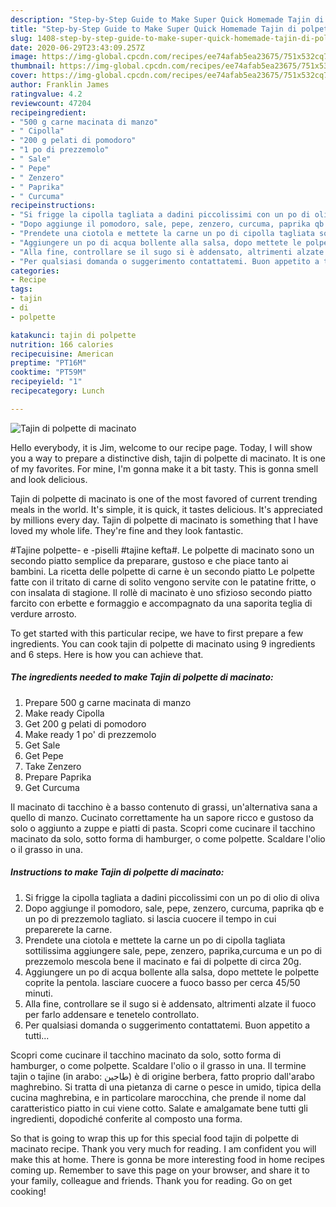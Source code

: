 ```yaml
---
description: "Step-by-Step Guide to Make Super Quick Homemade Tajin di polpette di macinato"
title: "Step-by-Step Guide to Make Super Quick Homemade Tajin di polpette di macinato"
slug: 1408-step-by-step-guide-to-make-super-quick-homemade-tajin-di-polpette-di-macinato
date: 2020-06-29T23:43:09.257Z
image: https://img-global.cpcdn.com/recipes/ee74afab5ea23675/751x532cq70/tajin-di-polpette-di-macinato-recipe-main-photo.jpg
thumbnail: https://img-global.cpcdn.com/recipes/ee74afab5ea23675/751x532cq70/tajin-di-polpette-di-macinato-recipe-main-photo.jpg
cover: https://img-global.cpcdn.com/recipes/ee74afab5ea23675/751x532cq70/tajin-di-polpette-di-macinato-recipe-main-photo.jpg
author: Franklin James
ratingvalue: 4.2
reviewcount: 47204
recipeingredient:
- "500 g carne macinata di manzo"
- " Cipolla"
- "200 g pelati di pomodoro"
- "1 po di prezzemolo"
- " Sale"
- " Pepe"
- " Zenzero"
- " Paprika"
- " Curcuma"
recipeinstructions:
- "Si frigge la cipolla tagliata a dadini piccolissimi con un po di olio di oliva"
- "Dopo aggiunge il pomodoro, sale, pepe, zenzero, curcuma, paprika qb e un po di prezzemolo tagliato. si lascia cuocere il tempo in cui preparerete la carne."
- "Prendete una ciotola e mettete la carne un po di cipolla tagliata sottilissima aggiungere sale, pepe, zenzero, paprika,curcuma e un po di prezzemolo mescola bene il macinato e fai di polpette di circa 20g."
- "Aggiungere un po di acqua bollente alla salsa, dopo mettete le polpette coprite la pentola. lasciare cuocere a fuoco basso per cerca 45/50 minuti."
- "Alla fine, controllare se il sugo si è addensato, altrimenti alzate il fuoco per farlo addensare e tenetelo controllato."
- "Per qualsiasi domanda o suggerimento contattatemi. Buon appetito a tutti..."
categories:
- Recipe
tags:
- tajin
- di
- polpette

katakunci: tajin di polpette 
nutrition: 166 calories
recipecuisine: American
preptime: "PT16M"
cooktime: "PT59M"
recipeyield: "1"
recipecategory: Lunch

---
```



![Tajin di polpette di macinato](https://img-global.cpcdn.com/recipes/ee74afab5ea23675/751x532cq70/tajin-di-polpette-di-macinato-recipe-main-photo.jpg)

Hello everybody, it is Jim, welcome to our recipe page. Today, I will show you a way to prepare a distinctive dish, tajin di polpette di macinato. It is one of my favorites. For mine, I'm gonna make it a bit tasty. This is gonna smell and look delicious.

Tajin di polpette di macinato is one of the most favored of current trending meals in the world. It's simple, it is quick, it tastes delicious. It's appreciated by millions every day. Tajin di polpette di macinato is something that I have loved my whole life. They're fine and they look fantastic.

#Tajine polpette- e -piselli #tajine kefta#. Le polpette di macinato sono un secondo piatto semplice da preparare, gustoso e che piace tanto ai bambini. La ricetta delle polpette di carne è un secondo piatto Le polpette fatte con il tritato di carne di solito vengono servite con le patatine fritte, o con insalata di stagione. Il rollè di macinato è uno sfizioso secondo piatto farcito con erbette e formaggio e accompagnato da una saporita teglia di verdure arrosto.


To get started with this particular recipe, we have to first prepare a few ingredients. You can cook tajin di polpette di macinato using 9 ingredients and 6 steps. Here is how you can achieve that.

<!--inarticleads1-->

##### The ingredients needed to make Tajin di polpette di macinato:

1. Prepare 500 g carne macinata di manzo
1. Make ready  Cipolla
1. Get 200 g pelati di pomodoro
1. Make ready 1 po&#39; di prezzemolo
1. Get  Sale
1. Get  Pepe
1. Take  Zenzero
1. Prepare  Paprika
1. Get  Curcuma


Il macinato di tacchino è a basso contenuto di grassi, un&#39;alternativa sana a quello di manzo. Cucinato correttamente ha un sapore ricco e gustoso da solo o aggiunto a zuppe e piatti di pasta. Scopri come cucinare il tacchino macinato da solo, sotto forma di hamburger, o come polpette. Scaldare l&#39;olio o il grasso in una. 

<!--inarticleads2-->

##### Instructions to make Tajin di polpette di macinato:

1. Si frigge la cipolla tagliata a dadini piccolissimi con un po di olio di oliva
1. Dopo aggiunge il pomodoro, sale, pepe, zenzero, curcuma, paprika qb e un po di prezzemolo tagliato. si lascia cuocere il tempo in cui preparerete la carne.
1. Prendete una ciotola e mettete la carne un po di cipolla tagliata sottilissima aggiungere sale, pepe, zenzero, paprika,curcuma e un po di prezzemolo mescola bene il macinato e fai di polpette di circa 20g.
1. Aggiungere un po di acqua bollente alla salsa, dopo mettete le polpette coprite la pentola. lasciare cuocere a fuoco basso per cerca 45/50 minuti.
1. Alla fine, controllare se il sugo si è addensato, altrimenti alzate il fuoco per farlo addensare e tenetelo controllato.
1. Per qualsiasi domanda o suggerimento contattatemi. Buon appetito a tutti...


Scopri come cucinare il tacchino macinato da solo, sotto forma di hamburger, o come polpette. Scaldare l&#39;olio o il grasso in una. Il termine tajin o tajine (in arabo: طاجين‎) è di origine berbera, fatto proprio dall&#39;arabo maghrebino. Si tratta di una pietanza di carne o pesce in umido, tipica della cucina maghrebina, e in particolare marocchina, che prende il nome dal caratteristico piatto in cui viene cotto. Salate e amalgamate bene tutti gli ingredienti, dopodiché conferite al composto una forma. 

So that is going to wrap this up for this special food tajin di polpette di macinato recipe. Thank you very much for reading. I am confident you will make this at home. There is gonna be more interesting food in home recipes coming up. Remember to save this page on your browser, and share it to your family, colleague and friends. Thank you for reading. Go on get cooking!
